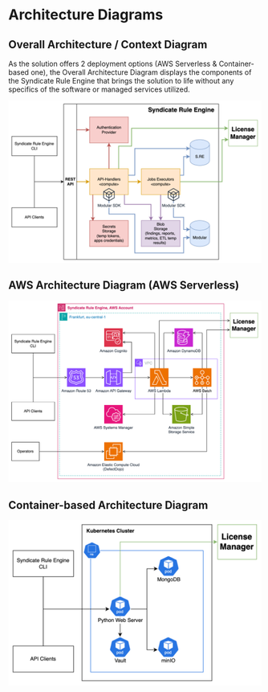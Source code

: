 # Architecture Diagrams

## Overall Architecture / Context Diagram

As the solution offers 2 deployment options (AWS Serverless & Container-based one), the Overall Architecture Diagram displays the components 
of the Syndicate Rule Engine that brings the solution to life without any specifics of the software or managed services utilized.

![Context Diagram](./assets/context_diagram.png)

## AWS Architecture Diagram (AWS Serverless) 

![AWS Serverless Architecture Diagram](./assets/architecture_diagram_aws.png)

## Container-based Architecture Diagram

![Container-Based Architecture Diagram](./assets/architecture_diagram_k8s.png)